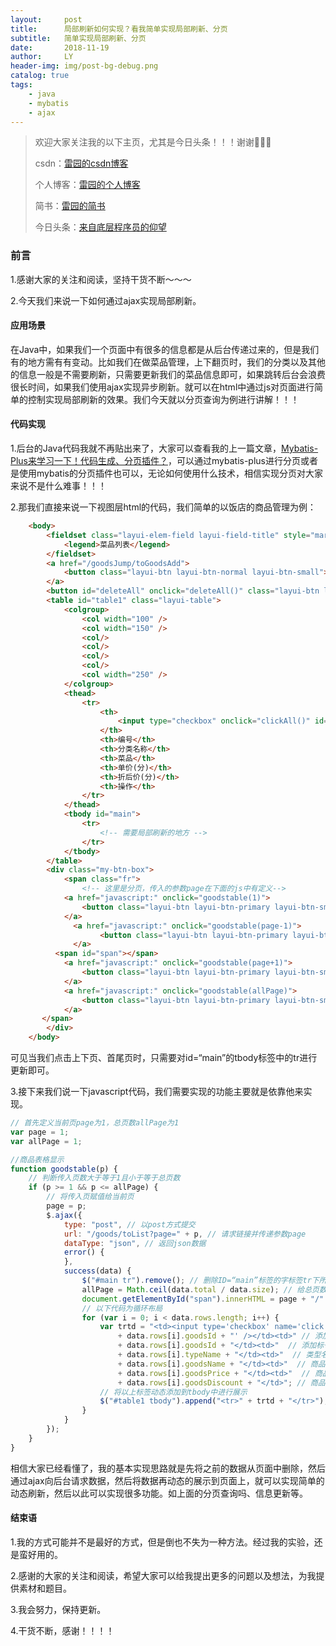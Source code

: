 ```yaml
---
layout:     post
title:      局部刷新如何实现？看我简单实现局部刷新、分页
subtitle:   简单实现局部刷新、分页
date:       2018-11-19
author:     LY
header-img: img/post-bg-debug.png
catalog: true
tags:
    - java
    - mybatis
    - ajax
---
```


> 欢迎大家关注我的以下主页，尤其是今日头条！！！谢谢🙏🙏🙏
>
> csdn：[雷园的csdn博客](https://blog.csdn.net/leiyuan2580)
>
> 个人博客：[雷园的个人博客](https://imlcl.store)
>
> 简书：[雷园的简书](https://www.jianshu.com/u/016322e40e1f)
>
> 今日头条：[来自底层程序员的仰望](https://www.toutiao.com/c/user/6132192948/#mid=1616456407686158)

### 前言

1.感谢大家的关注和阅读，坚持干货不断～～～

2.今天我们来说一下如何通过ajax实现局部刷新。

#### 应用场景

在Java中，如果我们一个页面中有很多的信息都是从后台传递过来的，但是我们有的地方需有有变动。比如我们在做菜品管理，上下翻页时，我们的分类以及其他的信息一般是不需要刷新，只需要更新我们的菜品信息即可，如果跳转后台会浪费很长时间，如果我们使用ajax实现异步刷新。就可以在html中通过js对页面进行简单的控制实现局部刷新的效果。我们今天就以分页查询为例进行讲解！！！

#### 代码实现

1.后台的Java代码我就不再贴出来了，大家可以查看我的上一篇文章，[Mybatis-Plus来学习一下！代码生成、分页插件？](https://imlcl.store/2018/11/14/Mybatis-Plus%E6%9D%A5%E5%AD%A6%E4%B9%A0%E4%B8%80%E4%B8%8B-%E4%BB%A3%E7%A0%81%E7%94%9F%E6%88%90-%E5%88%86%E9%A1%B5%E6%8F%92%E4%BB%B6/)，可以通过mybatis-plus进行分页或者是使用mybatis的分页插件也可以，无论如何使用什么技术，相信实现分页对大家来说不是什么难事！！！

2.那我们直接来说一下视图层html的代码，我们简单的以饭店的商品管理为例：

```html
	<body>
		<fieldset class="layui-elem-field layui-field-title" style="margin-top: 20px;">
			<legend>菜品列表</legend>
		</fieldset>
		<a href="/goodsJump/toGoodsAdd">
			<button class="layui-btn layui-btn-normal layui-btn-small"><i class="layui-icon">&#xe61f;</i></button>
		</a>
		<button id="deleteAll" onclick="deleteAll()" class="layui-btn layui-btn-normal layui-btn-small"><i class="layui-icon">&#xe640;</i></button>
		<table id="table1" class="layui-table">
			<colgroup>
				<col width="100" />
				<col width="150" />
				<col/>
				<col/>
				<col/>
				<col/>
				<col width="250" />
			</colgroup>
			<thead>
				<tr>
					<th>
						<input type="checkbox" onclick="clickAll()" id="clickall" />
					</th>
					<th>编号</th>
					<th>分类名称</th>
					<th>菜品</th>
					<th>单价(分)</th>
					<th>折后价(分)</th>
					<th>操作</th>
				</tr>
			</thead>
			<tbody id="main">
				<tr>
					<!-- 需要局部刷新的地方 -->
				</tr>
			</tbody>
		</table>
		<div class="my-btn-box">
			<span class="fr">
                <!-- 这里是分页，传入的参数page在下面的js中有定义-->
	        <a href="javascript:" onclick="goodstable(1)">
	        	<button class="layui-btn layui-btn-primary layui-btn-small">首页</button>
	        </a>
	          <a href="javascript:" onclick="goodstable(page-1)">
	            	<button class="layui-btn layui-btn-primary layui-btn-small">上一页</button>
	          </a>
	      <span id="span"></span>
	        <a href="javascript:" onclick="goodstable(page+1)">
	        	<button class="layui-btn layui-btn-primary layui-btn-small">下一页</button>
	        </a>
	     	<a href="javascript:" onclick="goodstable(allPage)">
	      		<button class="layui-btn layui-btn-primary layui-btn-small">尾页</button> 
	    	</a>
  	   </span>
		</div>
	</body>
```

可见当我们点击上下页、首尾页时，只需要对id=“main”的tbody标签中的tr进行更新即可。

3.接下来我们说一下javascript代码，我们需要实现的功能主要就是依靠他来实现。

```javascript
// 首先定义当前页page为1，总页数allPage为1
var page = 1;
var allPage = 1;

//商品表格显示
function goodstable(p) {
    // 判断传入页数大于等于1且小于等于总页数
    if (p >= 1 && p <= allPage) {
        // 将传入页赋值给当前页
        page = p;
        $.ajax({
            type: "post", // 以post方式提交
            url: "/goods/toList?page=" + p, // 请求链接并传递参数page
            dataType: "json", // 返回json数据
            error() {
            },
            success(data) {
                $("#main tr").remove(); // 删除ID=“main”标签的字标签tr下所有内容
                allPage = Math.ceil(data.total / data.size); // 给总页数赋值向上取整=总条目/每页大小
                document.getElementById("span").innerHTML = page + "/" + allPage;
                // 以下代码为循环布局                
                for (var i = 0; i < data.rows.length; i++) {
                    var trtd = "<td><input type='checkbox' name='click' value='" 
                        + data.rows[i].goodsId + "' /></td><td>" // 添加复选框
                        + data.rows[i].goodsId + "</td><td>"  // 添加标号
                        + data.rows[i].typeName + "</td><td>"  // 类型名
                        + data.rows[i].goodsName + "</td><td>"  // 商品名
                        + data.rows[i].goodsPrice + "</td><td>"  // 商品价格
                        + data.rows[i].goodsDiscount + "</td>"; // 商品折后价
                    // 将以上标签动态添加到tbody中进行展示
                    $("#table1 tbody").append("<tr>" + trtd + "</tr>"); 
                }
            }
        });
    }
}
```

相信大家已经看懂了，我的基本实现思路就是先将之前的数据从页面中删除，然后通过ajax向后台请求数据，然后将数据再动态的展示到页面上，就可以实现简单的动态刷新，然后以此可以实现很多功能。如上面的分页查询吗、信息更新等。

#### 结束语

1.我的方式可能并不是最好的方式，但是倒也不失为一种方法。经过我的实验，还是蛮好用的。

2.感谢的大家的关注和阅读，希望大家可以给我提出更多的问题以及想法，为我提供素材和题目。

3.我会努力，保持更新。

4.干货不断，感谢！！！！